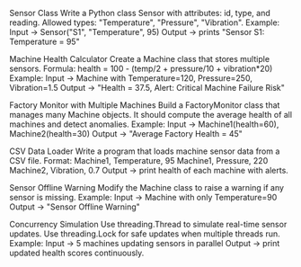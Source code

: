 
Sensor Class
Write a Python class Sensor with attributes: id, type, and reading.
Allowed types: "Temperature", "Pressure", "Vibration".
Example:
Input → Sensor("S1", "Temperature", 95)
Output → prints "Sensor S1: Temperature = 95"

Machine Health Calculator
Create a Machine class that stores multiple sensors.
Formula: health = 100 - (temp/2 + pressure/10 + vibration*20)
Example:
Input → Machine with Temperature=120, Pressure=250, Vibration=1.5
Output → "Health = 37.5, Alert: Critical Machine Failure Risk"

Factory Monitor with Multiple Machines
Build a FactoryMonitor class that manages many Machine objects.
It should compute the average health of all machines and detect anomalies.
Example:
Input → Machine1(health=60), Machine2(health=30)
Output → "Average Factory Health = 45"

CSV Data Loader
Write a program that loads machine sensor data from a CSV file.
Format:
Machine1, Temperature, 95
Machine1, Pressure, 220
Machine2, Vibration, 0.7
Output → print health of each machine with alerts.

Sensor Offline Warning
Modify the Machine class to raise a warning if any sensor is missing.
Example:
Input → Machine with only Temperature=90
Output → "Sensor Offline Warning"

Concurrency Simulation
Use threading.Thread to simulate real-time sensor updates.
Use threading.Lock for safe updates when multiple threads run.
Example:
Input → 5 machines updating sensors in parallel
Output → print updated health scores continuously.
